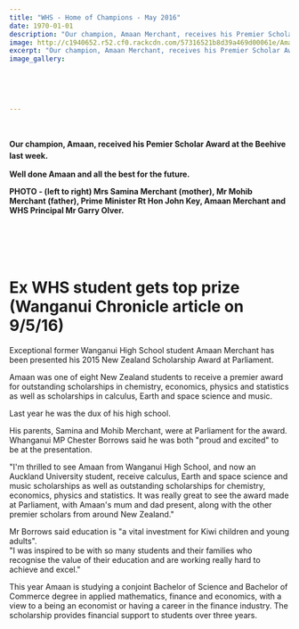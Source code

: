 ```yaml
---
title: "WHS - Home of Champions - May 2016"
date: 1970-01-01
description: "Our champion, Amaan Merchant, receives his Premier Scholar Award at the Beehive, May 2016..."
image: http://c1940652.r52.cf0.rackcdn.com/57316521b8d39a469d00061e/Amaan-Premier-Scholar-award-at-Beehive-May-2016.jpg
excerpt: "Our champion, Amaan Merchant, receives his Premier Scholar Award at the Beehive, May 2016..."
image_gallery:
    
    
    
    
    
---
```


<p>&nbsp;</p>
<p><strong style="line-height: 1.5;">Our champion, Amaan, received his Pemier Scholar Award at the Beehive last week.</strong></p>
<p><strong>Well done Amaan and all the best for the future.</strong></p>
<p><strong>PHOTO - (left to right) Mrs Samina Merchant (mother), Mr Mohib Merchant (father), Prime Minister Rt Hon John Key, Amaan Merchant and WHS Principal Mr Garry Olver.</strong></p>
<h1 id="articleTitle" class="articleTitle">&nbsp;</h1>
<h1 class="articleTitle">Ex WHS student gets top prize<br />(Wanganui Chronicle article on 9/5/16)</h1>
<p>Exceptional former Wanganui High School student Amaan Merchant has been presented his 2015 New Zealand Scholarship Award at Parliament.</p>
<p>Amaan was one of eight New Zealand students to receive a premier award for outstanding scholarships in chemistry, economics, physics and statistics as well as scholarships in calculus, Earth and space science and music.</p>
<p>Last year he was the dux of his high school.</p>
<p>His parents, Samina and Mohib Merchant, were at Parliament for the award.<br />Whanganui MP Chester Borrows said he was both "proud and excited" to be at the presentation.</p>
<p>"I'm thrilled to see Amaan from Wanganui High School, and now an Auckland University student, receive calculus, Earth and space science and music scholarships as well as outstanding scholarships for chemistry, economics, physics and statistics. It was really great to see the award made at Parliament, with Amaan's mum and dad present, along with the other premier scholars from around New Zealand."</p>
<p>Mr Borrows said education is "a vital investment for Kiwi children and young adults".<br />"I was inspired to be with so many students and their families who recognise the value of their education and are working really hard to achieve and excel."</p>
<p>This year Amaan is studying a conjoint Bachelor of Science and Bachelor of Commerce degree in applied mathematics, finance and economics, with a view to a being an economist or having a career in the finance industry. The scholarship provides financial support to students over three years.</p>
<p><strong><br /></strong></p>

